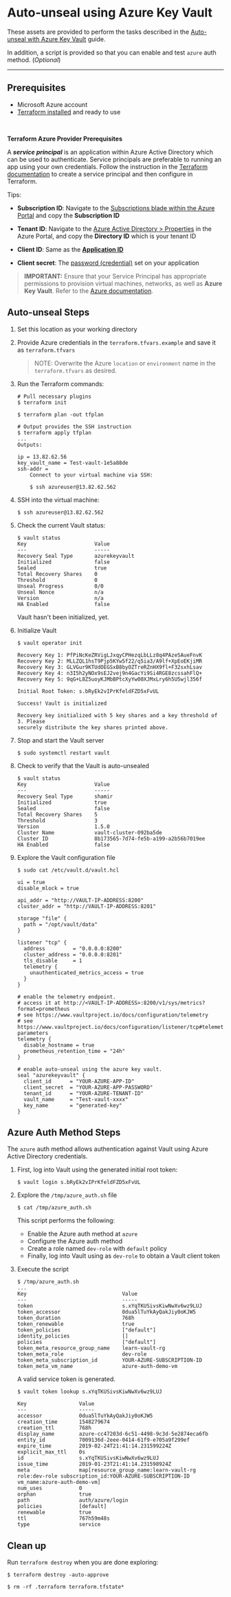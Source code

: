 # Auto-unseal using Azure Key Vault

These assets are provided to perform the tasks described in the [Auto-unseal with Azure Key Vault](https://learn.hashicorp.com/vault/operations/autounseal-azure-keyvault) guide.

In addition, a script is provided so that you can enable and test `azure` auth method. (_Optional_)

---

## Prerequisites

- Microsoft Azure account
- [Terraform installed](https://www.terraform.io/downloads.html) and ready to use

<br>

**Terraform Azure Provider Prerequisites**

A ***service principal*** is an application within Azure Active Directory which
can be used to authenticate. Service principals are preferable to running an app
using your own credentials. Follow the instruction in the [Terraform
documentation](https://www.terraform.io/docs/providers/azurerm/auth/service_principal_client_certificate.html)
to create a service principal and then configure in Terraform.

Tips:

- **Subscription ID**: Navigate to the [Subscriptions blade within the Azure
 Portal](https://portal.azure.com/#blade/Microsoft_Azure_Billing/SubscriptionsBlade)
 and copy the **Subscription ID**  

- **Tenant ID**: Navigate to the [Azure Active Directory >
 Properties](https://portal.azure.com/#blade/Microsoft_AAD_IAM/ActiveDirectoryMenuBlade/Properties)
 in the Azure Portal, and copy the **Directory ID** which is your tenant ID  

- **Client ID**: Same as the [**Application
 ID**](https://portal.azure.com/#blade/Microsoft_AAD_IAM/ApplicationsListBlade)

- **Client secret**: The [password
 (credential)](https://portal.azure.com/#blade/Microsoft_AAD_IAM/ApplicationsListBlade)
 set on your application

> **IMPORTANT:** Ensure that your Service Principal has appropriate permissions to provision virtual machines, networks, as well as **Azure Key Vault**. Refer to the [Azure documentation](https://docs.microsoft.com/en-us/azure/role-based-access-control/role-assignments-portal).

## Auto-unseal Steps

1. Set this location as your working directory

1. Provide Azure credentials in the `terraform.tfvars.example` and save it as `terraform.tfvars`

    > NOTE: Overwrite the Azure `location` or `environment` name in the `terraform.tfvars` as desired.

1. Run the Terraform commands:

    ```shell
    # Pull necessary plugins
    $ terraform init

    $ terraform plan -out tfplan

    # Output provides the SSH instruction
    $ terraform apply tfplan
    ...
    Outputs:

    ip = 13.82.62.56
    key_vault_name = Test-vault-1e5a88de
    ssh-addr =
        Connect to your virtual machine via SSH:

        $ ssh azureuser@13.82.62.562
    ```

1. SSH into the virtual machine:

    ```plaintext
    $ ssh azureuser@13.82.62.562
    ```

1. Check the current Vault status:

    ```text
    $ vault status
    Key                      Value
    ---                      -----
    Recovery Seal Type       azurekeyvault
    Initialized              false
    Sealed                   true
    Total Recovery Shares    0
    Threshold                0
    Unseal Progress          0/0
    Unseal Nonce             n/a
    Version                  n/a
    HA Enabled               false
    ```

    Vault hasn't been initialized, yet.

1. Initialize Vault

    ```plaintext
    $ vault operator init

    Recovery Key 1: PfPiNcKeZRVigLJxqyCPHezqLbLLz8q4PAzeSAueFnvK
    Recovery Key 2: MLLZQL1hsT9Pjp5KYw5f22/q5ia3/A9lf+XpEoEKjiMR
    Recovery Key 3: GLVGur9KTUdOEGSxB8byOZTreRZnHX9fl+F32sxhLsav
    Recovery Key 4: n3I5h2yNOx9sEJ2vej9n4GacYi9Si4RGE8zcssahFlQ+
    Recovery Key 5: 9qG+L8Z5uoyKJMbBPtcXyYw00XJMxLry6h5U5wjl356f

    Initial Root Token: s.bRyEk2vIPrKfeldFZD5xFvUL

    Success! Vault is initialized

    Recovery key initialized with 5 key shares and a key threshold of 3. Please
    securely distribute the key shares printed above.
    ```

1. Stop and start the Vault server

    ```shell
    $ sudo systemctl restart vault
    ```

1. Check to verify that the Vault is auto-unsealed

    ```text
    $ vault status
    Key                      Value
    ---                      -----
    Recovery Seal Type       shamir
    Initialized              true
    Sealed                   false
    Total Recovery Shares    5
    Threshold                3
    Version                  1.5.0
    Cluster Name             vault-cluster-092ba5de
    Cluster ID               8b173565-7d74-fe5b-a199-a2b56b7019ee
    HA Enabled               false
    ```

1. Explore the Vault configuration file

    ```plaintext
    $ sudo cat /etc/vault.d/vault.hcl

    ui = true
    disable_mlock = true

    api_addr = "http://VAULT-IP-ADDRESS:8200"
    cluster_addr = "http://VAULT-IP-ADDRESS:8201"

    storage "file" {
      path = "/opt/vault/data"
    }

    listener "tcp" {
      address         = "0.0.0.0:8200"
      cluster_address = "0.0.0.0:8201"
      tls_disable     = 1
      telemetry {
        unauthenticated_metrics_access = true
      }
    }

    # enable the telemetry endpoint.
    # access it at http://<VAULT-IP-ADDRESS>:8200/v1/sys/metrics?format=prometheus
    # see https://www.vaultproject.io/docs/configuration/telemetry
    # see https://www.vaultproject.io/docs/configuration/listener/tcp#telemetry-parameters
    telemetry {
      disable_hostname = true
      prometheus_retention_time = "24h"
    }

    # enable auto-unseal using the azure key vault.
    seal "azurekeyvault" {
      client_id      = "YOUR-AZURE-APP-ID"
      client_secret  = "YOUR-AZURE-APP-PASSWORD"
      tenant_id      = "YOUR-AZURE-TENANT-ID"
      vault_name     = "Test-vault-xxxx"
      key_name       = "generated-key"
    }
    ```

## Azure Auth Method Steps

The `azure` auth method allows authentication against Vault using Azure Active Directory credentials.

1. First, log into Vault using the generated initial root token:

    ```plaintext
    $ vault login s.bRyEk2vIPrKfeldFZD5xFvUL
    ```

1. Explore the `/tmp/azure_auth.sh` file

    ```plaintext
    $ cat /tmp/azure_auth.sh
    ```

    This script performs the following:

    - Enable the Azure auth method at `azure`
    - Configure the Azure auth method
    - Create a role named `dev-role` with `default` policy
    - Finally, log into Vault using as `dev-role` to obtain a Vault client token

1. Execute the script

    ```plaintext
    $ /tmp/azure_auth.sh
    ...
    Key                               Value
    ---                               -----
    token                             s.xYqTKUSivsKiwNwXv6wz9LUJ
    token_accessor                    0dua5lTuYkAyQakJiy0oKJW5
    token_duration                    768h
    token_renewable                   true
    token_policies                    ["default"]
    identity_policies                 []
    policies                          ["default"]
    token_meta_resource_group_name    learn-vault-rg
    token_meta_role                   dev-role
    token_meta_subscription_id        YOUR-AZURE-SUBSCRIPTION-ID
    token_meta_vm_name                azure-auth-demo-vm
    ```

    A valid service token is generated.

    ```plaintext
    $ vault token lookup s.xYqTKUSivsKiwNwXv6wz9LUJ

    Key                 Value
    ---                 -----
    accessor            0dua5lTuYkAyQakJiy0oKJW5
    creation_time       1548279674
    creation_ttl        768h
    display_name        azure-cc47203d-6c51-4498-9c3d-5e2874eca6fb
    entity_id           7009136d-2eee-0414-61f9-e705a9f299ef
    expire_time         2019-02-24T21:41:14.231599224Z
    explicit_max_ttl    0s
    id                  s.xYqTKUSivsKiwNwXv6wz9LUJ
    issue_time          2019-01-23T21:41:14.231598924Z
    meta                map[resource_group_name:learn-vault-rg role:dev-role subscription_id:YOUR-AZURE-SUBSCRIPTION-ID vm_name:azure-auth-demo-vm]
    num_uses            0
    orphan              true
    path                auth/azure/login
    policies            [default]
    renewable           true
    ttl                 767h59m48s
    type                service
    ```

## Clean up

Run `terraform destroy` when you are done exploring:

```plaintext
$ terraform destroy -auto-approve

$ rm -rf .terraform terraform.tfstate*
```
